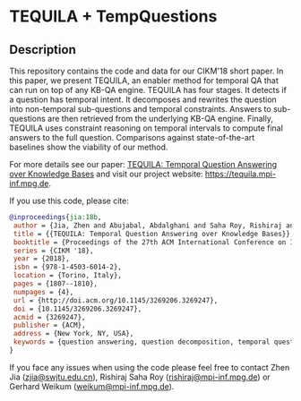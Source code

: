 # TEQUILA + TempQuestions

Description
------
This repository contains the code and data for our CIKM'18 short paper. In this paper, we present TEQUILA, an enabler method
for temporal QA that can run on top of any KB-QA engine. TEQUILA has four stages. It detects if a question has temporal intent. It decomposes and rewrites the question into non-temporal sub-questions
and temporal constraints. Answers to sub-questions are then retrieved from the underlying KB-QA engine. Finally, TEQUILA uses
constraint reasoning on temporal intervals to compute final answers to the full question. Comparisons against state-of-the-art
baselines show the viability of our method. 

For more details see our paper: [TEQUILA: Temporal Question Answering over Knowledge Bases](https://arxiv.org/abs/1908.03650) and visit our project website: https://tequila.mpi-inf.mpg.de.

If you use this code, please cite:
```bibtex
@inproceedings{jia:18b,
 author = {Jia, Zhen and Abujabal, Abdalghani and Saha Roy, Rishiraj and Str\"{o}tgen, Jannik and Weikum, Gerhard},
 title = {{TEQUILA: Temporal Question Answering over Knowledge Bases}},
 booktitle = {Proceedings of the 27th ACM International Conference on Information and Knowledge Management},
 series = {CIKM '18},
 year = {2018},
 isbn = {978-1-4503-6014-2},
 location = {Torino, Italy},
 pages = {1807--1810},
 numpages = {4},
 url = {http://doi.acm.org/10.1145/3269206.3269247},
 doi = {10.1145/3269206.3269247},
 acmid = {3269247},
 publisher = {ACM},
 address = {New York, NY, USA},
 keywords = {question answering, question decomposition, temporal questions},
}
```

If you face any issues when using the code please feel free to contact Zhen Jia (zjia@swjtu.edu.cn), Rishiraj Saha Roy (rishiraj@mpi-inf.mpg.de) or Gerhard Weikum (weikum@mpi-inf.mpg.de).
